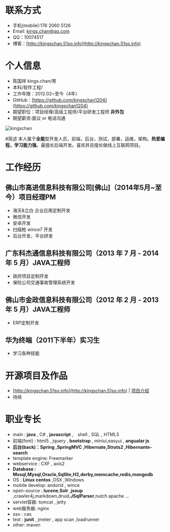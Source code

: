 # 联系方式
* 手机(mobile):176 2060 5126
* Email: [kings.chan@qq.com](http://mail.qq.com/cgi-bin/qm_share?t=qm_mailme&email=udLQ197Kl9rR2Nf5yMiX2tbU)
* QQ：10074517
* 博客：[http://kingschan.51so.info](http://kingschan.51so.info)

# 个人信息

* 陈国祥 kings.chan/男
* 本科/软件工程/
* 工作年限：2012.02~至今（4年）
* GitHub：[https://github.com/kingschan1204](https://github.com/kingschan1204)
* 期望职位：项目经理/高级工程师/平台研发工程师 **非外包**
* 期望薪资:面议 or 电话沟通

![kingschan](https://raw.githubusercontent.com/kingschan1204/resume/master/img/me.JPG )  


#简述
本人属于**全能**型开发人员，前端，后台，测试，部署，运维，架构。**热爱编程，学习能力强**。最擅长后端开发。喜欢并且擅长做线上互联网项目。

# 工作经历

## 佛山市高进信息科技有限公司[佛山]（2014年5月~至今）项目经理PM

* 海天&立白 企业应用定制开发
* 微信开发
* 安卓开发
* 扫描枪 wince7 开发 
* 后台开发，平台研发

## 广东科杰通信息科技有限公司（2013 年 7 月 - 2014 年 5 月）JAVA工程师

* 政府项目定制开发
* 保险公司交通事故管理系统开发

## 佛山市金政信息科技有限公司（2012 年 2 月 - 2013 年 5 月）JAVA工程师

* ERP定制开发

## 华为终端（2011下半年）实习生
* 学习各种技能


# 开源项目及作品
* [http://kingschan.51so.info](http://kingschan.51so.info) | [项目介绍](https://github.com/kingschan1204/51so.info)
* 待续


# 职业专长

* main : **java** , C# , **javascript**  ,　shell , SQL , HTML5
* 前端(font) : html5 , jquery , **bootstrap** , miniui,easyui , **angualar js**
* **后台(back)：Spring ,SpringMVC ,Hibernate,Struts2 ,Hibernante-search**
* template engine: Freemarker
* webservice : CXF , axis2 
* **Database : Mssql,Mysql,Oracle,Sqllite,H2,derby,memcache,redis,mongodb**
* OS : **Linux centos** ,OSX ,Windows 
* mobile develop: andorid , wince 
* open-source : **lucene**,**Solr** ,**jsoup** ,crawler4j,markdown,druid,**JSqlParser**,nutch apache ...
* servlet容器: tomcat , jetty
* web服务器: nginx
* sso : cas
* test : **junit** , jmeter , app scan ,loadrunner
* other: maven



